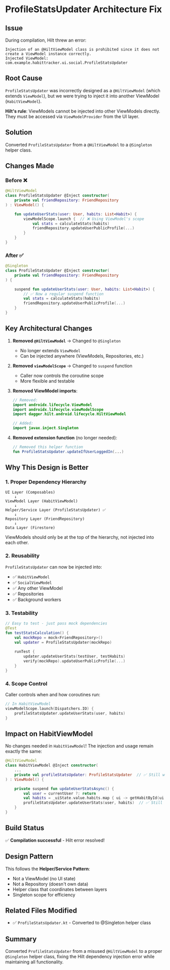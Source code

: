 # ProfileStatsUpdater Architecture Fix

## Issue
During compilation, Hilt threw an error:
```
Injection of an @HiltViewModel class is prohibited since it does not create a ViewModel instance correctly.
Injected ViewModel: com.example.habittracker.ui.social.ProfileStatsUpdater
```

## Root Cause
`ProfileStatsUpdater` was incorrectly designed as a `@HiltViewModel` (which extends `ViewModel`), but we were trying to inject it into another ViewModel (`HabitViewModel`). 

**Hilt's rule**: ViewModels cannot be injected into other ViewModels directly. They must be accessed via `ViewModelProvider` from the UI layer.

## Solution
Converted `ProfileStatsUpdater` from a `@HiltViewModel` to a `@Singleton` helper class.

## Changes Made

### Before ❌
```kotlin
@HiltViewModel
class ProfileStatsUpdater @Inject constructor(
    private val friendRepository: FriendRepository
) : ViewModel() {

    fun updateUserStats(user: User, habits: List<Habit>) {
        viewModelScope.launch {  // ❌ Using ViewModel's scope
            val stats = calculateStats(habits)
            friendRepository.updateUserPublicProfile(...)
        }
    }
}
```

### After ✅
```kotlin
@Singleton
class ProfileStatsUpdater @Inject constructor(
    private val friendRepository: FriendRepository
) {

    suspend fun updateUserStats(user: User, habits: List<Habit>) {
        // ✅ Now a regular suspend function
        val stats = calculateStats(habits)
        friendRepository.updateUserPublicProfile(...)
    }
}
```

## Key Architectural Changes

1. **Removed `@HiltViewModel`** → Changed to `@Singleton`
   - No longer extends `ViewModel`
   - Can be injected anywhere (ViewModels, Repositories, etc.)

2. **Removed `viewModelScope`** → Changed to `suspend` function
   - Caller now controls the coroutine scope
   - More flexible and testable

3. **Removed ViewModel imports**:
   ```kotlin
   // Removed:
   import androidx.lifecycle.ViewModel
   import androidx.lifecycle.viewModelScope
   import dagger.hilt.android.lifecycle.HiltViewModel
   
   // Added:
   import javax.inject.Singleton
   ```

4. **Removed extension function** (no longer needed):
   ```kotlin
   // Removed this helper function
   fun ProfileStatsUpdater.updateIfUserLoggedIn(...)
   ```

## Why This Design is Better

### 1. Proper Dependency Hierarchy
```
UI Layer (Composables)
    ↓
ViewModel Layer (HabitViewModel)
    ↓
Helper/Service Layer (ProfileStatsUpdater) ✅
    ↓
Repository Layer (FriendRepository)
    ↓
Data Layer (Firestore)
```

ViewModels should only be at the top of the hierarchy, not injected into each other.

### 2. Reusability
`ProfileStatsUpdater` can now be injected into:
- ✅ `HabitViewModel`
- ✅ `SocialViewModel`
- ✅ Any other ViewModel
- ✅ Repositories
- ✅ Background workers

### 3. Testability
```kotlin
// Easy to test - just pass mock dependencies
@Test
fun testStatsCalculation() {
    val mockRepo = mock<FriendRepository>()
    val updater = ProfileStatsUpdater(mockRepo)
    
    runTest {
        updater.updateUserStats(testUser, testHabits)
        verify(mockRepo).updateUserPublicProfile(...)
    }
}
```

### 4. Scope Control
Caller controls when and how coroutines run:
```kotlin
// In HabitViewModel
viewModelScope.launch(Dispatchers.IO) {
    profileStatsUpdater.updateUserStats(user, habits)
}
```

## Impact on HabitViewModel

No changes needed in `HabitViewModel`! The injection and usage remain exactly the same:

```kotlin
@HiltViewModel
class HabitViewModel @Inject constructor(
    ...
    private val profileStatsUpdater: ProfileStatsUpdater  // ✅ Still works
) : ViewModel() {

    private suspend fun updateUserStatsAsync() {
        val user = currentUser ?: return
        val habits = _uiState.value.habits.map { ui -> getHabitById(ui.id) }
        profileStatsUpdater.updateUserStats(user, habits)  // ✅ Still works
    }
}
```

## Build Status
✅ **Compilation successful** - Hilt error resolved!

## Design Pattern
This follows the **Helper/Service Pattern**:
- Not a ViewModel (no UI state)
- Not a Repository (doesn't own data)
- Helper class that coordinates between layers
- Singleton scope for efficiency

## Related Files Modified
- ✅ `ProfileStatsUpdater.kt` - Converted to @Singleton helper class

## Summary
Converted `ProfileStatsUpdater` from a misused `@HiltViewModel` to a proper `@Singleton` helper class, fixing the Hilt dependency injection error while maintaining all functionality.
